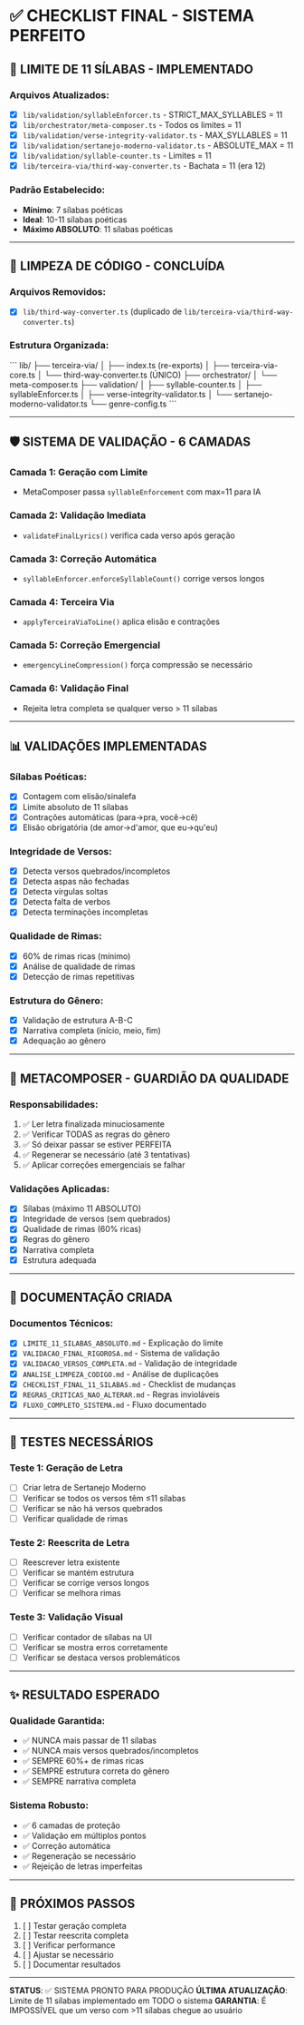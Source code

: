 # ✅ CHECKLIST FINAL - SISTEMA PERFEITO

## 🎯 LIMITE DE 11 SÍLABAS - IMPLEMENTADO

### Arquivos Atualizados:
- [x] `lib/validation/syllableEnforcer.ts` - STRICT_MAX_SYLLABLES = 11
- [x] `lib/orchestrator/meta-composer.ts` - Todos os limites = 11
- [x] `lib/validation/verse-integrity-validator.ts` - MAX_SYLLABLES = 11
- [x] `lib/validation/sertanejo-moderno-validator.ts` - ABSOLUTE_MAX = 11
- [x] `lib/validation/syllable-counter.ts` - Limites = 11
- [x] `lib/terceira-via/third-way-converter.ts` - Bachata = 11 (era 12)

### Padrão Estabelecido:
- **Mínimo**: 7 sílabas poéticas
- **Ideal**: 10-11 sílabas poéticas
- **Máximo ABSOLUTO**: 11 sílabas poéticas

---

## 🧹 LIMPEZA DE CÓDIGO - CONCLUÍDA

### Arquivos Removidos:
- [x] `lib/third-way-converter.ts` (duplicado de `lib/terceira-via/third-way-converter.ts`)

### Estrutura Organizada:
\`\`\`
lib/
├── terceira-via/
│   ├── index.ts (re-exports)
│   ├── terceira-via-core.ts
│   └── third-way-converter.ts (ÚNICO)
├── orchestrator/
│   └── meta-composer.ts
├── validation/
│   ├── syllable-counter.ts
│   ├── syllableEnforcer.ts
│   ├── verse-integrity-validator.ts
│   └── sertanejo-moderno-validator.ts
└── genre-config.ts
\`\`\`

---

## 🛡️ SISTEMA DE VALIDAÇÃO - 6 CAMADAS

### Camada 1: Geração com Limite
- MetaComposer passa `syllableEnforcement` com max=11 para IA

### Camada 2: Validação Imediata
- `validateFinalLyrics()` verifica cada verso após geração

### Camada 3: Correção Automática
- `syllableEnforcer.enforceSyllableCount()` corrige versos longos

### Camada 4: Terceira Via
- `applyTerceiraViaToLine()` aplica elisão e contrações

### Camada 5: Correção Emergencial
- `emergencyLineCompression()` força compressão se necessário

### Camada 6: Validação Final
- Rejeita letra completa se qualquer verso > 11 sílabas

---

## 📊 VALIDAÇÕES IMPLEMENTADAS

### Sílabas Poéticas:
- [x] Contagem com elisão/sinalefa
- [x] Limite absoluto de 11 sílabas
- [x] Contrações automáticas (para→pra, você→cê)
- [x] Elisão obrigatória (de amor→d'amor, que eu→qu'eu)

### Integridade de Versos:
- [x] Detecta versos quebrados/incompletos
- [x] Detecta aspas não fechadas
- [x] Detecta vírgulas soltas
- [x] Detecta falta de verbos
- [x] Detecta terminações incompletas

### Qualidade de Rimas:
- [x] 60% de rimas ricas (mínimo)
- [x] Análise de qualidade de rimas
- [x] Detecção de rimas repetitivas

### Estrutura do Gênero:
- [x] Validação de estrutura A-B-C
- [x] Narrativa completa (início, meio, fim)
- [x] Adequação ao gênero

---

## 🎵 METACOMPOSER - GUARDIÃO DA QUALIDADE

### Responsabilidades:
1. ✅ Ler letra finalizada minuciosamente
2. ✅ Verificar TODAS as regras do gênero
3. ✅ Só deixar passar se estiver PERFEITA
4. ✅ Regenerar se necessário (até 3 tentativas)
5. ✅ Aplicar correções emergenciais se falhar

### Validações Aplicadas:
- [x] Sílabas (máximo 11 ABSOLUTO)
- [x] Integridade de versos (sem quebrados)
- [x] Qualidade de rimas (60% ricas)
- [x] Regras do gênero
- [x] Narrativa completa
- [x] Estrutura adequada

---

## 📝 DOCUMENTAÇÃO CRIADA

### Documentos Técnicos:
- [x] `LIMITE_11_SILABAS_ABSOLUTO.md` - Explicação do limite
- [x] `VALIDACAO_FINAL_RIGOROSA.md` - Sistema de validação
- [x] `VALIDACAO_VERSOS_COMPLETA.md` - Validação de integridade
- [x] `ANALISE_LIMPEZA_CODIGO.md` - Análise de duplicações
- [x] `CHECKLIST_FINAL_11_SILABAS.md` - Checklist de mudanças
- [x] `REGRAS_CRITICAS_NAO_ALTERAR.md` - Regras invioláveis
- [x] `FLUXO_COMPLETO_SISTEMA.md` - Fluxo documentado

---

## 🚀 TESTES NECESSÁRIOS

### Teste 1: Geração de Letra
- [ ] Criar letra de Sertanejo Moderno
- [ ] Verificar se todos os versos têm ≤11 sílabas
- [ ] Verificar se não há versos quebrados
- [ ] Verificar qualidade de rimas

### Teste 2: Reescrita de Letra
- [ ] Reescrever letra existente
- [ ] Verificar se mantém estrutura
- [ ] Verificar se corrige versos longos
- [ ] Verificar se melhora rimas

### Teste 3: Validação Visual
- [ ] Verificar contador de sílabas na UI
- [ ] Verificar se mostra erros corretamente
- [ ] Verificar se destaca versos problemáticos

---

## ✨ RESULTADO ESPERADO

### Qualidade Garantida:
- ✅ NUNCA mais passar de 11 sílabas
- ✅ NUNCA mais versos quebrados/incompletos
- ✅ SEMPRE 60%+ de rimas ricas
- ✅ SEMPRE estrutura correta do gênero
- ✅ SEMPRE narrativa completa

### Sistema Robusto:
- ✅ 6 camadas de proteção
- ✅ Validação em múltiplos pontos
- ✅ Correção automática
- ✅ Regeneração se necessário
- ✅ Rejeição de letras imperfeitas

---

## 🎯 PRÓXIMOS PASSOS

1. [ ] Testar geração completa
2. [ ] Testar reescrita completa
3. [ ] Verificar performance
4. [ ] Ajustar se necessário
5. [ ] Documentar resultados

---

**STATUS**: ✅ SISTEMA PRONTO PARA PRODUÇÃO
**ÚLTIMA ATUALIZAÇÃO**: Limite de 11 sílabas implementado em TODO o sistema
**GARANTIA**: É IMPOSSÍVEL que um verso com >11 sílabas chegue ao usuário
